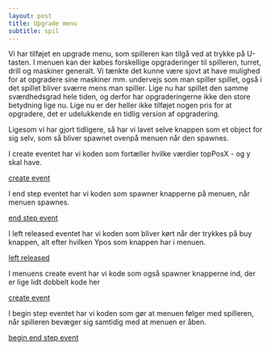 ```yaml
---
layout: post
title: Upgrade menu
subtitle: spil
---
```


Vi har tilføjet en upgrade menu, som spilleren kan tilgå ved at trykke på U-tasten. I menuen kan der købes forskellige opgraderinger til 
spilleren, turret, drill og maskiner generalt. Vi tænkte det kunne være sjovt at have mulighed for at opgradere sine maskiner mm. undervejs
som man spiller spillet, også i det spillet bliver sværre mens man spiller. Lige nu har spillet den samme sværdhedsgrad hele tiden, og
derfor har opgraderingerne ikke den store betydning lige nu. Lige nu er der heller ikke tilføjet nogen pris for at opgradere, det er 
udelukkende en tidlig version af opgradering.

Ligesom vi har gjort tidligere, så har vi lavet selve knappen som et object for sig selv, som så bliver spawnet ovenpå menuen når den
spawnes.

I create eventet har vi koden som fortæller hvilke værdier topPosX - og y skal have.

[create event](https://drive.google.com/file/d/13ZeQoCCtQuikr4HkjuTCTkOdd8oWUcoN/view?usp=sharing)

I end step eventet har vi koden som spawner knapperne på menuen, når menuen spawnes.

[end step event](https://drive.google.com/file/d/1O3beFjShwAIuzGmwAE-RXDNcPyiVQtRi/view?usp=sharing)

I left released eventet har vi koden som bliver kørt når der trykkes på buy knappen, alt efter hvilken Ypos som knappen har i menuen.

[left released](https://drive.google.com/file/d/1vk4bMQxyLOttQI4duwFuESF1IEu_F0ls/view?usp=sharing)


I menuens create event har vi kode som også spawner knapperne ind, der er lige lidt dobbelt kode her

[create event](https://drive.google.com/file/d/11aHMVLBuhpiGom4vi8LiDyS47BKs0Ntx/view?usp=sharing)

I begin step eventet har vi koden som gør at menuen følger med spilleren, når spilleren bevæger sig samtidig med at menuen er åben.

[begin end step event](https://drive.google.com/file/d/1LsW8EiZLJwKaB1gwxM--H9aAtU7c1Djf/view?usp=sharing)

